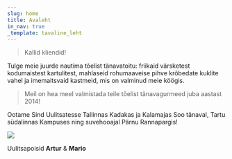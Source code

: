 ```yaml
---
slug: home
title: Avaleht
in_nav: true
_template: tavaline_leht
---
```


> Kallid kliendid!

Tulge meie juurde nautima tõelist tänavatoitu: friikaid värsketest kodumaistest kartulitest, mahlaseid rohumaaveise pihve krõbedate kuklite vahel ja imemaitsvaid kastmeid, mis on valminud meie köögis.

> Meil on hea meel valmistada teile tõelist tänavagurmeed juba aastast 2014!

Ootame Sind Uulitsatesse Tallinnas Kadakas ja Kalamajas Soo tänaval, Tartu südalinnas Kampuses ning suvehooajal Pärnu Rannapargis!

![](/uploads/uploads/uulitsapoisid.png)

Uulitsapoisid **Artur** & **Mario**
